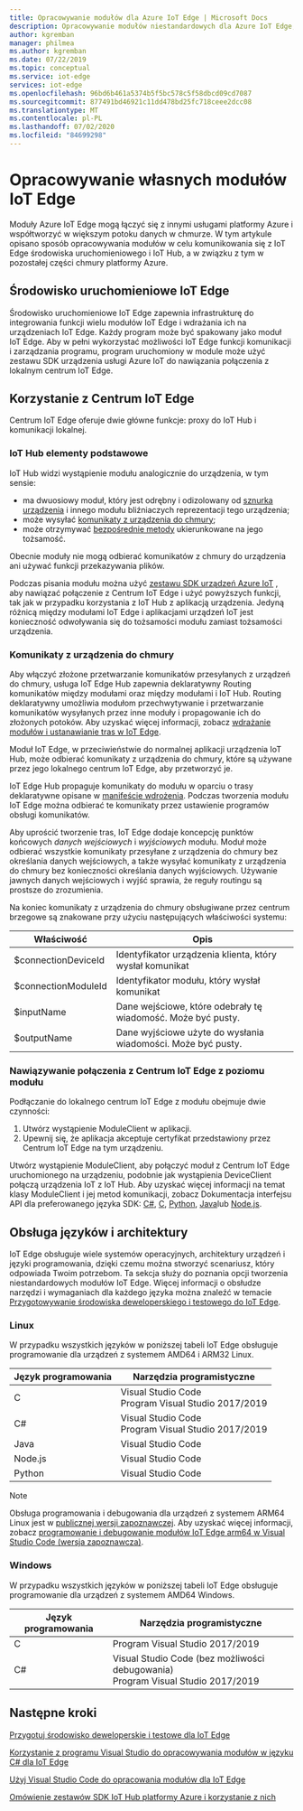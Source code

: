 ```yaml
---
title: Opracowywanie modułów dla Azure IoT Edge | Microsoft Docs
description: Opracowywanie modułów niestandardowych dla Azure IoT Edge, które mogą komunikować się ze środowiskiem uruchomieniowym i IoT Hub
author: kgremban
manager: philmea
ms.author: kgremban
ms.date: 07/22/2019
ms.topic: conceptual
ms.service: iot-edge
services: iot-edge
ms.openlocfilehash: 96bd6b461a5374b5f5bc578c5f58dbcd09cd7087
ms.sourcegitcommit: 877491bd46921c11dd478bd25fc718ceee2dcc08
ms.translationtype: MT
ms.contentlocale: pl-PL
ms.lasthandoff: 07/02/2020
ms.locfileid: "84699298"
---
```

# <a name="develop-your-own-iot-edge-modules"></a>Opracowywanie własnych modułów IoT Edge

Moduły Azure IoT Edge mogą łączyć się z innymi usługami platformy Azure i współtworzyć w większym potoku danych w chmurze. W tym artykule opisano sposób opracowywania modułów w celu komunikowania się z IoT Edge środowiska uruchomieniowego i IoT Hub, a w związku z tym w pozostałej części chmury platformy Azure.

## <a name="iot-edge-runtime-environment"></a>Środowisko uruchomieniowe IoT Edge

Środowisko uruchomieniowe IoT Edge zapewnia infrastrukturę do integrowania funkcji wielu modułów IoT Edge i wdrażania ich na urządzeniach IoT Edge. Każdy program może być spakowany jako moduł IoT Edge. Aby w pełni wykorzystać możliwości IoT Edge funkcji komunikacji i zarządzania programu, program uruchomiony w module może użyć zestawu SDK urządzenia usługi Azure IoT do nawiązania połączenia z lokalnym centrum IoT Edge.

## <a name="using-the-iot-edge-hub"></a>Korzystanie z Centrum IoT Edge

Centrum IoT Edge oferuje dwie główne funkcje: proxy do IoT Hub i komunikacji lokalnej.

### <a name="iot-hub-primitives"></a>IoT Hub elementy podstawowe

IoT Hub widzi wystąpienie modułu analogicznie do urządzenia, w tym sensie:

* ma dwuosiowy moduł, który jest odrębny i odizolowany od [sznurka urządzenia](../iot-hub/iot-hub-devguide-device-twins.md) i innego modułu bliźniaczych reprezentacji tego urządzenia;
* może wysyłać [komunikaty z urządzenia do chmury](../iot-hub/iot-hub-devguide-messaging.md);
* może otrzymywać [bezpośrednie metody](../iot-hub/iot-hub-devguide-direct-methods.md) ukierunkowane na jego tożsamość.

Obecnie moduły nie mogą odbierać komunikatów z chmury do urządzenia ani używać funkcji przekazywania plików.

Podczas pisania modułu można użyć [zestawu SDK urządzeń Azure IoT](../iot-hub/iot-hub-devguide-sdks.md) , aby nawiązać połączenie z Centrum IoT Edge i użyć powyższych funkcji, tak jak w przypadku korzystania z IoT Hub z aplikacją urządzenia. Jedyną różnicą między modułami IoT Edge i aplikacjami urządzeń IoT jest konieczność odwoływania się do tożsamości modułu zamiast tożsamości urządzenia.

### <a name="device-to-cloud-messages"></a>Komunikaty z urządzenia do chmury

Aby włączyć złożone przetwarzanie komunikatów przesyłanych z urządzeń do chmury, usługa IoT Edge Hub zapewnia deklaratywny Routing komunikatów między modułami oraz między modułami i IoT Hub. Routing deklaratywny umożliwia modułom przechwytywanie i przetwarzanie komunikatów wysyłanych przez inne moduły i propagowanie ich do złożonych potoków. Aby uzyskać więcej informacji, zobacz [wdrażanie modułów i ustanawianie tras w IoT Edge](module-composition.md).

Moduł IoT Edge, w przeciwieństwie do normalnej aplikacji urządzenia IoT Hub, może odbierać komunikaty z urządzenia do chmury, które są używane przez jego lokalnego centrum IoT Edge, aby przetworzyć je.

IoT Edge Hub propaguje komunikaty do modułu w oparciu o trasy deklaratywne opisane w [manifeście wdrożenia](module-composition.md). Podczas tworzenia modułu IoT Edge można odbierać te komunikaty przez ustawienie programów obsługi komunikatów.

Aby uprościć tworzenie tras, IoT Edge dodaje koncepcję punktów końcowych *danych wejściowych* i *wyjściowych* modułu. Moduł może odbierać wszystkie komunikaty przesyłane z urządzenia do chmury bez określania danych wejściowych, a także wysyłać komunikaty z urządzenia do chmury bez konieczności określania danych wyjściowych. Używanie jawnych danych wejściowych i wyjść sprawia, że reguły routingu są prostsze do zrozumienia.

Na koniec komunikaty z urządzenia do chmury obsługiwane przez centrum brzegowe są znakowane przy użyciu następujących właściwości systemu:

| Właściwość | Opis |
| -------- | ----------- |
| $connectionDeviceId | Identyfikator urządzenia klienta, który wysłał komunikat |
| $connectionModuleId | Identyfikator modułu, który wysłał komunikat |
| $inputName | Dane wejściowe, które odebrały tę wiadomość. Może być pusty. |
| $outputName | Dane wyjściowe użyte do wysłania wiadomości. Może być pusty. |

### <a name="connecting-to-iot-edge-hub-from-a-module"></a>Nawiązywanie połączenia z Centrum IoT Edge z poziomu modułu

Podłączanie do lokalnego centrum IoT Edge z modułu obejmuje dwie czynności:

1. Utwórz wystąpienie ModuleClient w aplikacji.
2. Upewnij się, że aplikacja akceptuje certyfikat przedstawiony przez Centrum IoT Edge na tym urządzeniu.

Utwórz wystąpienie ModuleClient, aby połączyć moduł z Centrum IoT Edge uruchomionego na urządzeniu, podobnie jak wystąpienia DeviceClient połączą urządzenia IoT z IoT Hub. Aby uzyskać więcej informacji na temat klasy ModuleClient i jej metod komunikacji, zobacz Dokumentacja interfejsu API dla preferowanego języka SDK: [C#](https://docs.microsoft.com/dotnet/api/microsoft.azure.devices.client.moduleclient?view=azure-dotnet), [C](https://docs.microsoft.com/azure/iot-hub/iot-c-sdk-ref/iothub-module-client-h), [Python](https://docs.microsoft.com/python/api/azure-iot-device/azure.iot.device.iothubmoduleclient?view=azure-python), [Java](https://docs.microsoft.com/java/api/com.microsoft.azure.sdk.iot.device.moduleclient?view=azure-java-stable)lub [Node.js](https://docs.microsoft.com/javascript/api/azure-iot-device/moduleclient?view=azure-node-latest).

## <a name="language-and-architecture-support"></a>Obsługa języków i architektury

IoT Edge obsługuje wiele systemów operacyjnych, architektury urządzeń i języki programowania, dzięki czemu można stworzyć scenariusz, który odpowiada Twoim potrzebom. Ta sekcja służy do poznania opcji tworzenia niestandardowych modułów IoT Edge. Więcej informacji o obsłudze narzędzi i wymaganiach dla każdego języka można znaleźć w temacie [Przygotowywanie środowiska deweloperskiego i testowego do IoT Edge](development-environment.md).

### <a name="linux"></a>Linux

W przypadku wszystkich języków w poniższej tabeli IoT Edge obsługuje programowanie dla urządzeń z systemem AMD64 i ARM32 Linux.

| Język programowania | Narzędzia programistyczne |
| -------------------- | ----------------- |
| C | Visual Studio Code<br>Program Visual Studio 2017/2019 |
| C# | Visual Studio Code<br>Program Visual Studio 2017/2019 |
| Java | Visual Studio Code |
| Node.js | Visual Studio Code |
| Python | Visual Studio Code |

>[!NOTE]
>Obsługa programowania i debugowania dla urządzeń z systemem ARM64 Linux jest w [publicznej wersji zapoznawczej](https://azure.microsoft.com/support/legal/preview-supplemental-terms/). Aby uzyskać więcej informacji, zobacz [programowanie i debugowanie modułów IoT Edge arm64 w Visual Studio Code (wersja zapoznawcza)](https://devblogs.microsoft.com/iotdev/develop-and-debug-arm64-iot-edge-modules-in-visual-studio-code-preview).

### <a name="windows"></a>Windows

W przypadku wszystkich języków w poniższej tabeli IoT Edge obsługuje programowanie dla urządzeń z systemem AMD64 Windows.

| Język programowania | Narzędzia programistyczne |
| -------------------- | ----------------- |
| C | Program Visual Studio 2017/2019 |
| C# | Visual Studio Code (bez możliwości debugowania)<br>Program Visual Studio 2017/2019 |

## <a name="next-steps"></a>Następne kroki

[Przygotuj środowisko deweloperskie i testowe dla IoT Edge](development-environment.md)

[Korzystanie z programu Visual Studio do opracowywania modułów w języku C# dla IoT Edge](how-to-visual-studio-develop-module.md)

[Użyj Visual Studio Code do opracowania modułów dla IoT Edge](how-to-vs-code-develop-module.md)

[Omówienie zestawów SDK IoT Hub platformy Azure i korzystanie z nich](../iot-hub/iot-hub-devguide-sdks.md)
